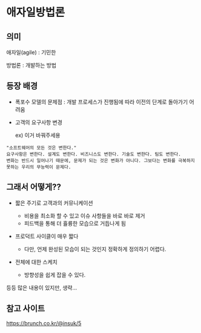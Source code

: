 # 애자일방법론

## 의미
애자일(agile) : 기민한

방법론 : 개발하는 방법

## 등장 배경

* 폭포수 모델의 문제점 : 개발 프로세스가 진행됨에 따라 이전의 단계로 돌아가기 어려움

* 고객의 요구사항 변경
    
    ex) 이거 바꿔주세용

```
"소프트웨어의 모든 것은 변한다."
요구사항은 변한다. 설계도 변한다. 비즈니스도 변한다. 기술도 변한다. 팀도 변한다. 
변화는 반드시 일어나기 때문에, 문제가 되는 것은 변화가 아니다. 그보다는 변화를 극복하지 못하는 우리의 무능력이 문제다.
```

## 그래서 어떻게??
* 짧은 주기로 고객과의 커뮤니케이션
    - 비용을 최소화 할 수 있고 이슈 사항들을 바로 바로 제거
    - 피드백을 통해 더 휼륭한 모습으로 거듭나게 됨

* 프로덕트 사이클이 매우 짧다
    - 다만, 언제 완성된 모습이 되는 것인지 정확하게 정의하기 어렵다.
  
* 전체에 대한 스케치
    - 방향성을 쉽게 잡을 수 있다.

등등 많은 내용이 있지만, 생략...

## 참고 사이트
https://brunch.co.kr/@insuk/5